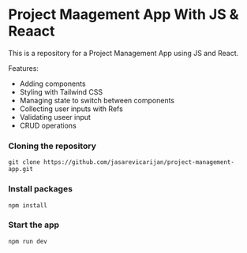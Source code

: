# Project Maagement App With JS & Reaact

This is a repository for a Project Management App using JS and React.

Features:

- Adding components
- Styling with Tailwind CSS
- Managing state to switch between components
- Collecting user inputs with Refs
- Validating useer input
- CRUD operations

### Cloning the repository

```shell
git clone https://github.com/jasarevicarijan/project-management-app.git
```

### Install packages

```shell
npm install
```

### Start the app

```shell
npm run dev
